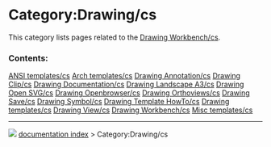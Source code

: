 # Category:Drawing/cs
This category lists pages related to the [Drawing Workbench/cs](Drawing_Workbench/cs.md).

### Contents:

    
  [ANSI templates/cs](ANSI_templates/cs.md)         [Arch templates/cs](Arch_templates/cs.md)                 [Drawing Annotation/cs](Drawing_Annotation/cs.md)
  [Drawing Clip/cs](Drawing_Clip/cs.md)             [Drawing Documentation/cs](Drawing_Documentation/cs.md)   [Drawing Landscape A3/cs](Drawing_Landscape_A3/cs.md)
  [Drawing Open SVG/cs](Drawing_Open_SVG/cs.md)     [Drawing Openbrowser/cs](Drawing_Openbrowser/cs.md)       [Drawing Orthoviews/cs](Drawing_Orthoviews/cs.md)
  [Drawing Save/cs](Drawing_Save/cs.md)             [Drawing Symbol/cs](Drawing_Symbol/cs.md)                 [Drawing Template HowTo/cs](Drawing_Template_HowTo/cs.md)
  [Drawing templates/cs](Drawing_templates/cs.md)   [Drawing View/cs](Drawing_View/cs.md)                     [Drawing Workbench/cs](Drawing_Workbench/cs.md)
  [Misc templates/cs](Misc_templates/cs.md)



---
![](images/Right_arrow.png) [documentation index](../README.md) > Category:Drawing/cs
